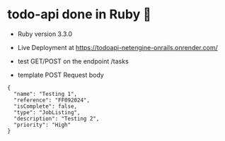 # todo-api done in Ruby 💎
* Ruby version 3.3.0

* Live Deployment at https://todoapi-netengine-onrails.onrender.com/

* test GET/POST on the endpoint /tasks

* template POST Request body

```
{
  "name": "Testing 1",
  "reference": "FF092024",
  "isComplete": false,
  "type": "JobListing",
  "description": "Testing 2",
  "priority": "High"
}
```


